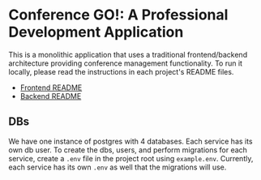 # Conference GO!: A Professional Development Application

This is a monolithic application that uses a traditional frontend/backend
architecture providing conference management functionality. To run it locally,
please read the instructions in each project's README files.

- [Frontend README](./frontend/README.md)
- [Backend README](./backend/README.md)

## DBs
We have one instance of postgres with 4 databases.  Each service has its own db user.  To create the dbs, users, and perform migrations for each service, create a `.env` file in the project root using `example.env`. Currently, each service has its own `.env` as well that the migrations will use.
